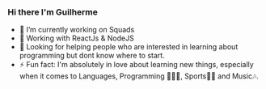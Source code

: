 ### Hi there I'm Guilherme
- 🔭 I’m currently working on Squads
- 🌱 Working with ReactJs & NodeJS
- 🤔 Looking for helping people who are interested in learning about programming but dont know where to start.
- ⚡ Fun fact: I'm absolutely in love about learning new things, especially when it comes to Languages, Programming 🧑🏿‍💻, Sports💪🏿 and Music🎶.

